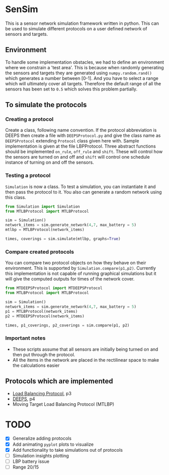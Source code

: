 # SenSim

This is a sensor network simulation framework written in python. This can be used to simulate different protocols on a user defined network of sensors and targets.

## Environment

To handle some implementation obstacles, we had to define an environment where we constrain a 'test area'. This is because when randomly generating the sensors and targets they are generated using `numpy.random.rand()` which generates a number between [0-1]. And you have to select a range which will ultimately cover all targets. Therefore the default range of all the sensors has been set to `0.5` which solves this problem partially.

## To simulate the protocols

### Creating a protocol

Create a class, following name convention. If the protocol abbreviation is DEEPS then create a file with `DEEPSProtocol.py` and give the class name as `DEEPSProtocol` extending `Protocol` class given here with. Sample implementation is given at the file LBPProtocol. Three abstract functions should be implemented `on_rule`, `off_rule` and `shift`. These will control how the sensors are turned on and off and `shift` will control one schedule instance of turning on and off the sensors.

### Testing a protocol

`Simulation` is now a class. To test a simulation, you can instantiate it and then pass the protocol to it. You also can generate a random network using this class.

``` python
from Simulation import Simulation
from MTLBProtocol import MTLBProtocol

sim = Simulation()
network_items = sim.generate_network(4,7, max_battery = 5)
mtlbp = MTLBProtocol(network_items)

times, coverings = sim.simulate(mtlbp, graphs=True)
```

### Compare created protocols

You can compare two protocol objects on how they behave on their environment. This is supported by `Simulation.compare(p1,p2)`. Currently this implementation is not capable of running graphical simulations but it will give the computed outputs for times of the network cover.

``` python
from MTDEEPSProtocol import MTDEEPSProtocol
from MTLBProtocol import MTLBProtocol

sim = Simulation()
network_items = sim.generate_network(4,7, max_battery = 5)
p1 = MTLBProtocol(network_items)
p2 = MTDEEPSProtocol(network_items)

times, p1_coverings, p2_coverings = sim.compare(p1, p2)
```

### Important notes

- These scripts assume that all sensors are initially being turned on and then put through the protocol.
- All the items in the network are placed in the rectilinear space to make the calculations easier

## Protocols which are implemented

- [Load Balancing Protocol](https://grid.cs.gsu.edu/~cscazz/postscript/sawn06deeps.pdf), p3
- [DEEPS](https://grid.cs.gsu.edu/~cscazz/postscript/sawn06deeps.pdf), p4
- Moving Target Load Balancing Protocol (MTLBP)

# TODO
- [x] Generalize adding protocols
- [x] Add animating `pyplot` plots to visualize
- [x] Add functionality to take simulations out of protocols
- [ ] Simulation insights plotting
- [ ] LBP battery issue
- [ ] Range 20/15
